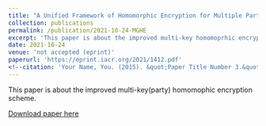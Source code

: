 ```yaml
---
title: "A Unified Framework of Homomorphic Encryption for Multiple Parties with Non-Interactive Setup"
collection: publications
permalink: /publication/2021-10-24-MGHE
excerpt: 'This paper is about the improved multi-key homomoprhic encryption scheme.'
date: 2021-10-24
venue: 'not accepted (eprint)'
paperurl: 'https://eprint.iacr.org/2021/1412.pdf'
<!--citation: 'Your Name, You. (2015). &quot;Paper Title Number 3.&quot; <i>Journal 1</i>. 1(3).'-->
---
```

This paper is about the improved multi-key(party) homomophic encryption scheme.

[Download paper here](https://eprint.iacr.org/2021/1412.pdf)

<!--Recommended citation: Your Name, You. (2015). "Paper Title Number 3." <i>Journal 1</i>. 1(3).-->
